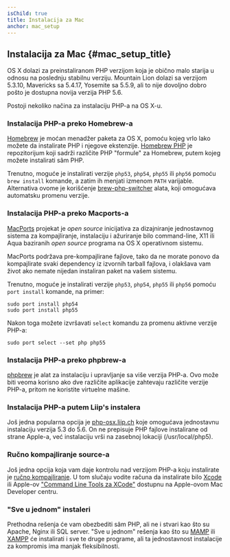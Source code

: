 ```yaml
---
isChild: true
title: Instalacija za Mac
anchor: mac_setup
---
```


## Instalacija za Mac {#mac_setup_title}

OS X dolazi za preinstaliranom PHP verzijom koja je obično malo starija u odnosu na poslednju stabilnu verziju.
Mountain Lion dolazi sa verzijom 5.3.10, Mavericks sa 5.4.17, Yosemite sa 5.5.9, ali to nije dovoljno dobro
pošto je dostupna novija verzija PHP 5.6.

Postoji nekoliko načina za instalaciju PHP-a na OS X-u.

### Instalacija PHP-a preko Homebrew-a

[Homebrew] je moćan menadžer paketa za OS X, pomoću kojeg vrlo lako možete da instalirate PHP i njegove ekstenzije.
[Homebrew PHP] je repozitorijum koji sadrži različite PHP "formule" za Homebrew, putem kojeg možete instalirati sâm PHP.

Trenutno, moguće je instalirati verzije `php53`, `php54`, `php55` ili `php56` pomoću `brew install` komande, a zatim ih menjati
izmenom `PATH` varijable. Alternativa ovome je korišćenje [brew-php-switcher][brew-php-switcher] alata, koji omogućava automatsku promenu verzije.

### Instalacija PHP-a preko Macports-a

[MacPorts] projekat je _open source_ inicijativa za dizajniranje jednostavnog sistema za kompajliranje, instalaciju i ažuriranje
bilo command-line, X11 ili Aqua baziranih _open source_ programa na OS X operativnom sistemu.

MacPorts podržava pre-kompajlirane fajlove, tako da ne morate ponovo da kompajlirate svaki dependency
iz izvornih tarball fajlova, i olakšava vam život ako nemate nijedan instaliran paket na vašem sistemu.

Trenutno, moguće je instalirati verzije `php53`, `php54`, `php55` ili `php56` pomoću `port install` komande, na primer:

    sudo port install php54
    sudo port install php55

Nakon toga možete izvršavati `select` komandu za promenu aktivne verzije PHP-a:

    sudo port select --set php php55

### Instalacija PHP-a preko phpbrew-a

[phpbrew] je alat za instalaciju i upravljanje sa više verzija PHP-a. Ovo može biti veoma korisno ako
dve različite aplikacije zahtevaju različite verzije PHP-a, pritom ne koristite virtuelne mašine.

### Instalacija PHP-a putem Liip's instalera

Još jedna popularna opcija je [php-osx.liip.ch] koje omogućava jednostavnu instalaciju verzija 5.3 do 5.6.
On ne prepisuje PHP fajlove instalirane od strane Apple-a, već instalaciju vrši na zasebnoj lokaciji (/usr/local/php5).

### Ručno kompajliranje source-a

Još jedna opcija koja vam daje kontrolu nad verzijom PHP-a koju instalirate je [ručno kompajliranje][mac-compile].
U tom slučaju vodite računa da instalirate bilo [Xcode][xcode-gcc-substitution] ili Apple-ov ["Command Line Tools za XCode"]
dostupnu na Apple-ovom Mac Developer centru.

### "Sve u jednom" instaleri

Prethodna rešenja će vam obezbediti sâm PHP, ali ne i stvari kao što su Apache, Nginx ili SQL server.
"Sve u jednom" rešenja kao što su [MAMP][mamp-downloads] ili [XAMPP][xampp] će instalirati i sve te
druge programe, ali ta jednostavnost instalacije za kompromis ima manjak fleksibilnosti.


[Homebrew]: http://brew.sh/
[Homebrew PHP]: https://github.com/Homebrew/homebrew-php#installation
[MacPorts]: https://www.macports.org/install.php
[phpbrew]: https://github.com/phpbrew/phpbrew
[php-osx.liip.ch]: http://php-osx.liip.ch/
[mac-compile]: http://php.net/install.macosx.compile
[xcode-gcc-substitution]: https://github.com/kennethreitz/osx-gcc-installer
["Command Line Tools za XCode"]: https://developer.apple.com/downloads
[mamp-downloads]: http://www.mamp.info/en/downloads/
[xampp]: http://www.apachefriends.org/en/xampp.html
[brew-php-switcher]: https://github.com/philcook/brew-php-switcher
